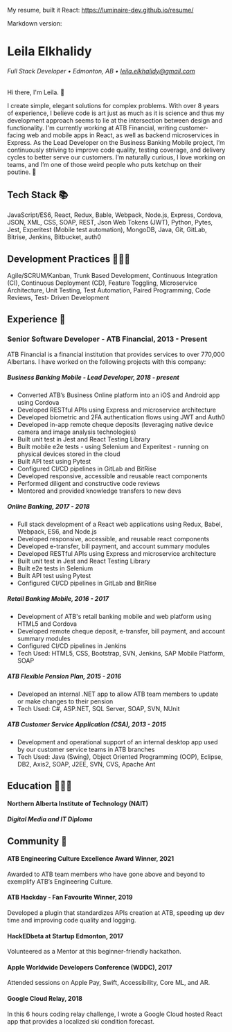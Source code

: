My resume, built it React: https://luminaire-dev.github.io/resume/

Markdown version:

# Leila Elkhalidy
###### Full Stack Developer • Edmonton, AB • leila.elkhalidy@gmail.com

Hi there, I'm Leila. 👋

I create simple, elegant solutions for complex problems. With over 8 years of experience, I believe code is art just as much as it is science and thus my development approach seems to lie at the intersection between design and functionality. I'm currently working at ATB Financial, writing customer-facing web and mobile apps in React, as well as backend microservices in Express. As the Lead Developer on the Business Banking Mobile project, I’m continuously striving to improve code quality, testing coverage, and delivery cycles to better serve our customers. I’m naturally curious, I love working on teams, and I’m one of those weird people who puts ketchup on their poutine. 🤭
## Tech Stack 📚
JavaScript/ES6, React, Redux, Bable, Webpack, Node.js, Express, Cordova, JSON, XML, CSS, SOAP, REST, Json Web Tokens (JWT), Python, Pytes, Jest, Experitest (Mobile test automation), MongoDB, Java, Git, GitLab, Bitrise, Jenkins, Bitbucket, auth0
## Development Practices 👩🏻‍💻
Agile/SCRUM/Kanban, Trunk Based Development, Continuous Integration (CI), Continuous Deployment (CD), Feature Toggling, Microservice Architecture, Unit Testing, Test Automation, Paired Programming, Code Reviews, Test- Driven Development
## Experience 👔
### Senior Software Developer - ATB Financial, 2013 - Present
ATB Financial is a financial institution that provides services to over 770,000 Albertans. I have worked on the following projects with this company:
##### Business Banking Mobile - Lead Developer, 2018 - present
* Converted ATB’s Business Online platform into an iOS and Android app using Cordova
* Developed RESTful APIs using Express and microservice architecture
* Developed biometric and 2FA authentication flows using JWT and Auth0
* Developed in-app remote cheque deposits (leveraging native device camera and image analysis technologies)
* Built unit test in Jest and React Testing Library
* Built mobile e2e tests - using Selenium and Experitest - running on physical devices stored in the cloud
* Built API test using Pytest
* Configured CI/CD pipelines in GitLab and BitRise
* Developed responsive, accessible and reusable react components
* Performed diligent and constructive code reviews
* Mentored and provided knowledge transfers to new devs

##### Online Banking, 2017 - 2018
* Full stack development of a React web applications using Redux, Babel, Webpack, ES6, and Node.js
* Developed responsive, accessible, and reusable react components
* Developed e-transfer, bill payment, and account summary modules
* Developed RESTful APIs using Express and microservice architecture
* Built unit test in Jest and React Testing Library
* Built e2e tests in Selenium
* Built API test using Pytest
* Configured CI/CD pipelines in GitLab and BitRise

##### Retail Banking Mobile, 2016 - 2017
* Development of ATB's retail banking mobile and web platform using HTML5 and Cordova
* Developed remote cheque deposit, e-transfer, bill payment, and account summary modules
* Configured CI/CD pipelines in Jenkins
* Tech Used: HTML5, CSS, Bootstrap, SVN, Jenkins, SAP Mobile Platform, SOAP

##### ATB Flexible Pension Plan, 2015 - 2016
* Developed an internal .NET app to allow ATB team members to update or make changes to their pension
* Tech Used: C#, ASP.NET, SQL Server, SOAP, SVN, NUnit

##### ATB Customer Service Application (CSA), 2013 - 2015
* Development and operational support of an internal desktop app used by our customer service teams in ATB branches
* Tech Used: Java (Swing), Object Oriented Programming (OOP), Eclipse, DB2, Axis2, SOAP, J2EE, SVN, CVS, Apache Ant

## Education 👩🏻‍🎓
#### Northern Alberta Institute of Technology (NAIT)
##### Digital Media and IT Diploma


## Community 🌳
#### ATB Engineering Culture Excellence Award Winner, 2021
Awarded to ATB team members who have gone above and beyond to exemplify ATB’s Engineering Culture.

#### ATB Hackday - Fan Favourite Winner, 2019
Developed a plugin that standardizes APIs creation at ATB, speeding up dev time and improving code quality and logging.

#### HackEDbeta at Startup Edmonton, 2017
Volunteered as a Mentor at this beginner-friendly hackathon.

#### Apple Worldwide Developers Conference (WDDC), 2017
Attended sessions on Apple Pay, Swift, Accessibility, Core ML, and AR.

#### Google Cloud Relay, 2018
In this 6 hours coding relay challenge, I wrote a Google Cloud hosted React app that provides a localized ski condition forecast.
